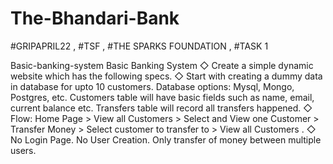 # The-Bhandari-Bank

#GRIPAPRIL22 , #TSF , #THE SPARKS FOUNDATION , #TASK 1

Basic-banking-system Basic Banking System 
◇ Create a simple dynamic website which has the following specs. 
◇ Start with creating a dummy data in database for upto 10 customers. Database options: Mysql, Mongo, Postgres, etc. Customers table will have basic fields such as name, email, current balance etc. Transfers table will record all transfers happened.
◇ Flow: Home Page > View all Customers > Select and View one Customer > Transfer Money > Select customer to transfer to > View all Customers .
◇ No Login Page. No User Creation. Only transfer of money between multiple users.
